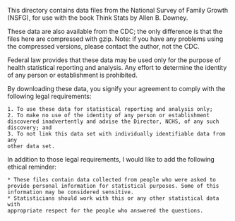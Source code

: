 This directory contains data files from the National Survey of Family Growth 
(NSFG), for use with the book Think Stats by Allen B. Downey.

These data are also available from the CDC; the only difference is that the 
files here are compressed with gzip. Note: if you have any problems using the 
compressed versions, please contact the author, not the CDC.

Federal law provides that these data may be used only for the purpose of 
health statistical reporting and analysis. Any effort to determine the 
identity of any person or establishment is prohibited.

By downloading these data, you signify your agreement to comply with the 
following legal requirements:

    1. To use these data for statistical reporting and analysis only;
    2. To make no use of the identity of any person or establishment 
    discovered inadvertently and advise the Director, NCHS, of any such 
    discovery; and
    3. To not link this data set with individually identifiable data from any 
    other data set.

In addition to those legal requirements, I would like to add the following 
ethical reminder:

    * These files contain data collected from people who were asked to 
    provide personal information for statistical purposes. Some of this 
    information may be considered sensitive.
    * Statisticians should work with this or any other statistical data with 
    appropriate respect for the people who answered the questions. 
